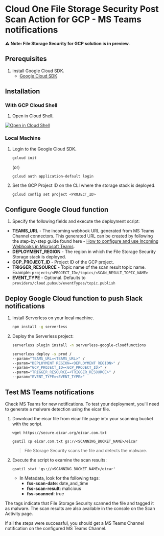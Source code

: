# Cloud One File Storage Security Post Scan Action for GCP - MS Teams notifications

**:warning: Note: File Storage Security for GCP solution is in preview.**

## Prerequisites

1. Install Google Cloud SDK.
   - [Google Cloud SDK](https://cloud.google.com/sdk/docs/install-sdk)

## Installation

### With GCP Cloud Shell

1. Open in Cloud Shell.

[![Open in Cloud Shell](https://gstatic.com/cloudssh/images/open-btn.svg)](https://shell.cloud.google.com/cloudshell/editor?cloudshell_git_repo=https%3A%2F%2Fgithub.com%2Ftrendmicro%2Fcloudone-filestorage-plugins.git&cloudshell_workspace=post-scan-actions%2Fgcp-python-teams-notification&cloudshell_tutorial=docs/deploy-tutorial.md)

### Local Machine

1. Login to the Google Cloud SDK.

   ```sh
   gcloud init
   ```

   (or)

   ```sh
   gcloud auth application-default login
   ```

2. Set the GCP Project ID on the CLI where the storage stack is deployed.

   ```
   gcloud config set project <PROJECT_ID>
   ```

## Configure Google Cloud function

1. Specify the following fields and execute the deployment script:

- **TEAMS_URL** - The incoming webhook URL generated from MS Teams Channel connectors. This generated URL can be created by following the step-by-step guide found here - [How to configure and use Incoming Webhooks in Microsoft Teams](https://techcommunity.microsoft.com/t5/microsoft-365-pnp-blog/how-to-configure-and-use-incoming-webhooks-in-microsoft-teams/ba-p/2051118).
- **DEPLOYMENT_REGION** - The region in which the File Storage Security Storage stack is deployed.
- **GCP_PROJECT_ID** - Project ID of the GCP project.
- **TRIGGER_RESOURCE** - Topic name of the scan result topic name. Example: `projects/<PROJECT_ID>/topics/<SCAN_RESULT_TOPIC_NAME>`
- **EVENT_TYPE** - Optional. Defaults to `providers/cloud.pubsub/eventTypes/topic.publish`

## Deploy Google Cloud function to push Slack notifications

1. Install Serverless on your local machine.

   ```sh
   npm install -g serverless
   ```

2. Deploy the Serverless project:

   ```sh
   serverless plugin install -n serverless-google-cloudfunctions

   serverless deploy -s prod /
   --param="TEAMS_URL=<TEAMS_URL>" /
   --param="DEPLOYMENT_REGION=<DEPLOYMENT_REGION>" /
   --param="GCP_PROJECT_ID=<GCP_PROJECT_ID>" /
   --param="TRIGGER_RESOURCE=<TRIGGER_RESOURCE>" /
   --param="EVENT_TYPE=<EVENT_TYPE>"
   ```

## Test MS Teams notifications

Check MS Teams for new notifications. To test your deployment, you'll need to generate a malware detection using the eicar file.

1. Download the eicar file from eicar file page into your scanning bucket with the script.

    ```
    wget https://secure.eicar.org/eicar.com.txt

    gsutil cp eicar.com.txt gs://<SCANNING_BUCKET_NAME>/eicar
    ```

   > File Storage Security scans the file and detects the malware.

2. Execute the script to examine the scan results:

    ```
    gsutil stat 'gs://<SCANNING_BUCKET_NAME>/eicar'
    ```

   - In Metadata, look for the following tags:
      * **fss-scan-date**: date_and_time
      * **fss-scan-result**: malicious
      * **fss-scanned**: true

The tags indicate that File Storage Security scanned the file and tagged it as malware. The scan results are also available in the console on the Scan Activity page.

If all the steps were successful, you should get a MS Teams Channel notification on the configured MS Teams Channel.
